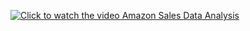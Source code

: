 
[![Click to watch the video Amazon Sales Data Analysis](http://img.youtube.com/vi/Iv8N4Uoxp10/0.jpg)](http://www.youtube.com/watch?v=Iv8N4Uoxp10)
